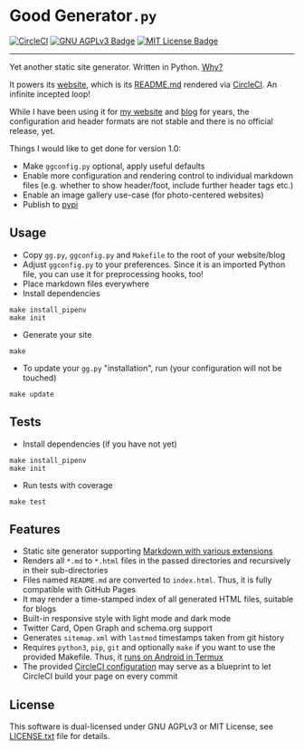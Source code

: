 # Good Generator`.py`

[![CircleCI](https://circleci.com/gh/ooz/ggpy.svg?style=shield)](https://circleci.com/gh/ooz/ggpy)
[![GNU AGPLv3 Badge](https://img.shields.io/badge/license-AGPLv3-blue.svg)](LICENSE.txt)
[![MIT License Badge](https://img.shields.io/badge/license-MIT-blue.svg)](LICENSE.txt)

----

Yet another static site generator. Written in Python.
[Why?](https://ooz.github.io/blog/2018/why-i-wrote-yet-another-static-site-gen.html)

It powers its [website](https://ooz.github.io/ggpy), which is its [README.md](https://github.com/ooz/ggpy) rendered via [CircleCI](https://circleci.com/gh/ooz/ggpy). An infinite incepted loop!

While I have been using it for [my website](https://ooz.github.io) and [blog](https://oliz.io/blog/) for years,
the configuration and header formats are not stable and there is no official release, yet.

Things I would like to get done for version 1.0:

* Make `ggconfig.py` optional, apply useful defaults
* Enable more configuration and rendering control to individual markdown files (e.g. whether to show header/foot, include further header tags etc.)
* Enable an image gallery use-case (for photo-centered websites)
* Publish to [pypi](https://pypi.org)

## Usage

* Copy `gg.py`, `ggconfig.py` and `Makefile` to the root of your website/blog
* Adjust `ggconfig.py` to your preferences. Since it is an imported Python file, you can use it for preprocessing hooks, too!
* Place markdown files everywhere
* Install dependencies
```
make install_pipenv
make init
```
* Generate your site
```
make
```
* To update your `gg.py` "installation", run (your configuration will not be touched)
```
make update
```

## Tests

* Install dependencies (if you have not yet)
```
make install_pipenv
make init
```
* Run tests with coverage
```
make test
```

## Features

* Static site generator supporting [Markdown with various extensions](https://ooz.github.io/ggpy/test/features/)
* Renders all `*.md` to `*.html` files in the passed directories and recursively in their sub-directories
* Files named `README.md` are converted to `index.html`. Thus, it is fully compatible with GitHub Pages
* It may render a time-stamped index of all generated HTML files, suitable for blogs
* Built-in responsive style with light mode and dark mode
* Twitter Card, Open Graph and schema.org support
* Generates `sitemap.xml` with `lastmod` timestamps taken from git history
* Requires `python3`, `pip`, `git` and optionally `make` if you want to use the provided Makefile. Thus, it [runs on Android in Termux](https://oliz.io/blog/2018/code-and-deploy-using-termux.html)
* The provided [CircleCI configuration](https://github.com/ooz/ggpy/blob/master/.circleci/config.yml) may serve as a blueprint to let CircleCI build your page on every commit

## License

This software is dual-licensed under GNU AGPLv3 or MIT License,
see [LICENSE.txt](LICENSE.txt) file for details.
